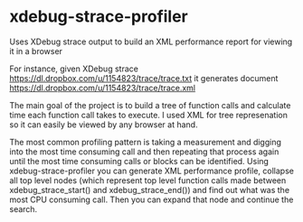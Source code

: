 xdebug-strace-profiler
======================

Uses XDebug strace output to build an XML performance report for viewing it in a browser

For instance, given XDebug strace https://dl.dropbox.com/u/1154823/trace/trace.txt it
generates document https://dl.dropbox.com/u/1154823/trace/trace.xml

The main goal of the project is to build a tree of function calls and calculate time each function call takes to execute. I used XML for tree represenation so it can easily be viewed by any browser at hand.

The most common profiling pattern is taking a measurement and digging into the most time consuming call and then repeating that process again until the most time consuming calls or blocks can be identified. Using xdebug-strace-profiler you can generate XML performance profile, collapse all top level nodes (which represent top level function calls made between xdebug_strace_start() and xdebug_strace_end()) and find out what was the most CPU consuming call. Then you can expand that node and continue the search.